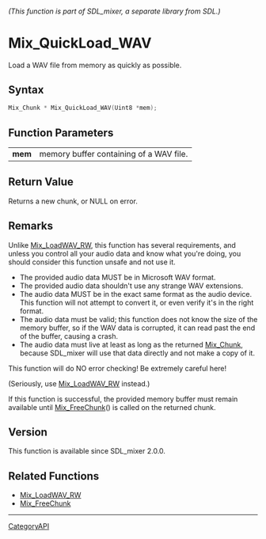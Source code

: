 ###### (This function is part of SDL_mixer, a separate library from SDL.)
# Mix_QuickLoad_WAV

Load a WAV file from memory as quickly as possible.

## Syntax

```c
Mix_Chunk * Mix_QuickLoad_WAV(Uint8 *mem);

```

## Function Parameters

|             |                                         |
| ----------- | --------------------------------------- |
| **mem**     | memory buffer containing of a WAV file. |

## Return Value

Returns a new chunk, or NULL on error.

## Remarks

Unlike [Mix_LoadWAV_RW](Mix_LoadWAV_RW), this function has several
requirements, and unless you control all your audio data and know what
you're doing, you should consider this function unsafe and not use it.

- The provided audio data MUST be in Microsoft WAV format.
- The provided audio data shouldn't use any strange WAV extensions.
- The audio data MUST be in the exact same format as the audio device. This
  function will not attempt to convert it, or even verify it's in the right
  format.
- The audio data must be valid; this function does not know the size of the
  memory buffer, so if the WAV data is corrupted, it can read past the end
  of the buffer, causing a crash.
- The audio data must live at least as long as the returned
  [Mix_Chunk](Mix_Chunk), because SDL_mixer will use that data directly and
  not make a copy of it.

This function will do NO error checking! Be extremely careful here!

(Seriously, use [Mix_LoadWAV_RW](Mix_LoadWAV_RW) instead.)

If this function is successful, the provided memory buffer must remain
available until [Mix_FreeChunk](Mix_FreeChunk)() is called on the returned
chunk.

## Version

This function is available since SDL_mixer 2.0.0.

## Related Functions

* [Mix_LoadWAV_RW](Mix_LoadWAV_RW)
* [Mix_FreeChunk](Mix_FreeChunk)

----
[CategoryAPI](CategoryAPI)

